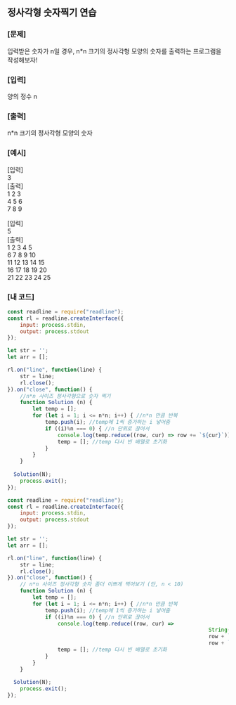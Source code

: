 ## 정사각형 숫자찍기 연습

### [문제]
입력받은 숫자가 n일 경우, n*n 크기의 정사각형 모양의 숫자를 출력하는 프로그램을 작성해보자!
<br/>

### [입력]
양의 정수 n
<br/>

### [출력]
n*n 크기의 정사각형 모양의 숫자
<br/>

### [예시]
[입력]  
3  
[출력]  
1 2 3  
4 5 6  
7 8 9

[입력]  
5  
[출력]  
1 2 3 4 5  
6 7 8 9 10  
11 12 13 14 15  
16 17 18 19 20  
21 22 23 24 25
<br/>

### [내 코드]
```javascript
const readline = require("readline");
const rl = readline.createInterface({
	input: process.stdin,
	output: process.stdout
});

let str = '';
let arr = [];

rl.on("line", function(line) {
	str = line;
	rl.close();
}).on("close", function() {
	//n*n 사이즈 정사각형으로 숫자 찍기
	function Solution (n) {
		let temp = [];
		for (let i = 1; i <= n*n; i++) { //n*n 만큼 반복
			temp.push(i); //temp에 1씩 증가하는 i 넣어줌
			if ((i)%n === 0) { //n 단위로 끊어서
				console.log(temp.reduce((row, cur) => row += `${cur}`)); //row에 들어갈 숫자들 문자열로 넣고 출력
				temp = []; //temp 다시 빈 배열로 초기화
			}
		}
	}
  
  Solution(N);
	process.exit();
});
```
```javascript
const readline = require("readline");
const rl = readline.createInterface({
	input: process.stdin,
	output: process.stdout
});

let str = '';
let arr = [];

rl.on("line", function(line) {
	str = line;
	rl.close();
}).on("close", function() {
	// n*n 사이즈 정사각형 숫자 좀더 이쁘게 찍어보기 (단, n < 10)
	function Solution (n) {
		let temp = [];
		for (let i = 1; i <= n*n; i++) { //n*n 만큼 반복
			temp.push(i); //temp에 1씩 증가하는 i 넣어줌
			if ((i)%n === 0) { //n 단위로 끊어서
				console.log(temp.reduce((row, cur) => 
																String(cur).length === 1 ? 
																row + `0${cur} ` : 
																row + `${cur} `, '')); //row에 들어갈 숫자들 문자열로 넣고 출력 (초기값은 ''로 해주기)
				temp = []; //temp 다시 빈 배열로 초기화
			}
		}
	}
  
  Solution(N);
	process.exit();
});
```
